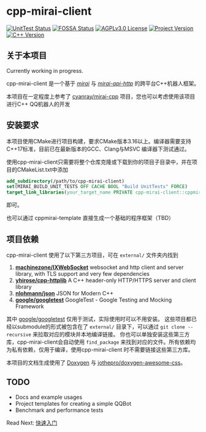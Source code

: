 # cpp-mirai-client
<!-- PROJECT SHIELDS -->
<!--
*** I'm using markdown "reference style" links for readability.
*** Reference links are enclosed in brackets [ ] instead of parentheses ( ).
*** See the bottom of this document for the declaration of the reference variables
*** for contributors-url, forks-url, etc. This is an optional, concise syntax you may use.
*** https://www.markdownguide.org/basic-syntax/#reference-style-links
-->
[![UnitTest Status][unittest-shield]][unittest-url]
[![FOSSA Status][fossa-shield]][fossa-url]
[![AGPLv3.0 License][license-shield]][license-url]
[![Project Version][projversion-shield]][projversion-url]
[![C++ Version][cppversion-shield]][cppversion-url]

## 关于本项目
Currently working in progress.

cpp-mirai-client 是一个基于 [*mirai*](https://github.com/mamoe/mirai) 与
 [*mirai-api-http*](https://github.com/project-mirai/mirai-api-http) 的跨平台C++机器人框架。

本项目在一定程度上参考了 [cyanray/mirai-cpp](https://github.com/cyanray/mirai-cpp) 项目，您也可以考虑使用该项目进行C++
QQ机器人的开发

## 安装要求
本项目使用CMake进行项目构建，要求CMake版本3.16以上。编译器需要支持C++17标准，目前已在最新版本的GCC、Clang与MSVC
编译器下测试通过。

使用cpp-mirai-client只需要将整个仓库克隆或下载到你的项目子目录中，并在项目的CMakeList.txt中添加
```CMake
add_subdirectory(/path/to/cpp-mirai-client)
set(MIRAI_BUILD_UNIT_TESTS OFF CACHE BOOL "Build UnitTests" FORCE)
target_link_libraries(your_target_name PRIVATE cpp-mirai-client::cppmirai)
```
即可。

也可以通过 cppmirai-template 直接生成一个基础的程序框架（TBD）

## 项目依赖
cpp-mirai-client 使用了以下第三方项目，可在 `external/` 文件夹内找到

1. [**machinezone/IXWebSocket**](https://github.com/machinezone/IXWebSocket) websocket and http client and server library, with TLS support and very few dependencies 
2. [**yhirose/cpp-httplib**](https://github.com/yhirose/cpp-httplib) A C++ header-only HTTP/HTTPS server and client library
3. [**nlohmann/json**](https://github.com/nlohmann/json) JSON for Modern C++ 
4. [**google/googletest**](https://github.com/google/googletest) GoogleTest - Google Testing and Mocking Framework

其中 [google/googletest](https://github.com/google/googletest) 仅用于测试，实际使用时可以不用安装。
这些项目都已经以submodule的形式被包含在了 `external/` 目录下，可以通过 `git clone --recursive` 来拉取对应的模块并本地编译链接。
你也可以单独安装这些第三方库，cpp-mirai-client会自动使用 `find_package` 来找到对应的文件。所有依赖均为私有依赖，仅用于编译，使用cpp-mirai-client
时不需要链接这些第三方库。

本项目的文档生成使用了 [Doxygen](https://doxygen.org/index.html) 与 [jothepro/doxygen-awesome-css](https://github.com/jothepro/doxygen-awesome-css)。

## TODO
- Docs and example usages
- Project templates for creating a simple QQBot
- Benchmark and performance tests

<span class="next_section_button">

Read Next: [快速入门](docs/Quickstart.md)
</span>

<!-- MARKDOWN LINKS & IMAGES -->
<!-- https://www.markdownguide.org/basic-syntax/#reference-style-links -->
[unittest-shield]: https://img.shields.io/github/workflow/status/numendacil/cpp-mirai-client/UnitTest?style=flat&logo=github
[unittest-url]: https://github.com/numendacil/cpp-mirai-client
[license-shield]: https://img.shields.io/github/license/numendacil/cpp-mirai-client?style=flat
[license-url]: https://github.com/numendacil/cpp-mirai-client/blob/master/LICENSE
[projversion-shield]: https://img.shields.io/badge/version-2.6.2-blue.svg?style=flat
[projversion-url]: https://github.com/numendacil/cpp-mirai-client
[cppversion-shield]: https://img.shields.io/badge/c++-17-yellow.svg?style=flat
[cppversion-url]: https://github.com/numendacil/cpp-mirai-client
[fossa-shield]: https://app.fossa.com/api/projects/git%2Bgithub.com%2FNumendacil%2Fcpp-mirai-client.svg?type=shield
[fossa-url]: https://app.fossa.com/projects/git%2Bgithub.com%2FNumendacil%2Fcpp-mirai-client?ref=badge_shield